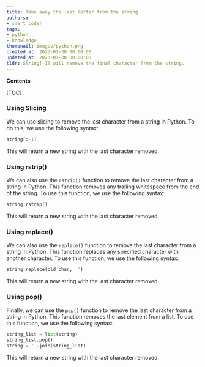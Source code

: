 ```yaml
---
title: Take away the last letter from the string
authors:
- smart_coder
tags:
- python
- knowledge
thumbnail: images/python.png
created_at: 2023-01-30 00:00:00
updated_at: 2023-01-30 00:00:00
tldr: String[-1] will remove the final character from the string.
---
```


**Contents**

[TOC]

### Using Slicing

We can use slicing to remove the last character from a string in Python. To do this, we use the following syntax:

```python
string[:-1]
```

This will return a new string with the last character removed.

### Using rstrip()

We can also use the `rstrip()` function to remove the last character from a string in Python. This function removes any trailing whitespace from the end of the string. To use this function, we use the following syntax:

```python
string.rstrip()
```

This will return a new string with the last character removed.

### Using replace()

We can also use the `replace()` function to remove the last character from a string in Python. This function replaces any specified character with another character. To use this function, we use the following syntax:

```python
string.replace(old_char, '')
```

This will return a new string with the last character removed.

### Using pop()

Finally, we can use the `pop()` function to remove the last character from a string in Python. This function removes the last element from a list. To use this function, we use the following syntax:

```python
string_list = list(string)
string_list.pop()
string = ''.join(string_list)
```

This will return a new string with the last character removed.

